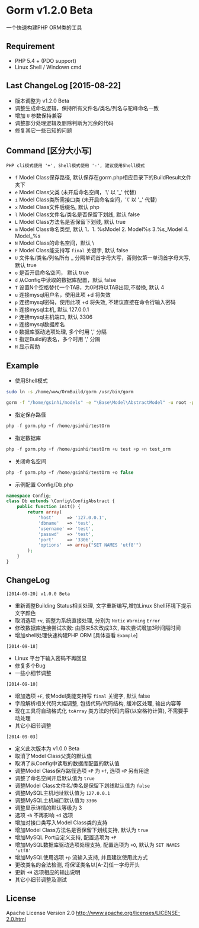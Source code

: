 # Gorm v1.2.0 Beta
一个快速构建PHP ORM类的工具

## Requirement
- PHP 5.4 + (PDO support)
- Linux Shell / Windown cmd

## Last ChangeLog [2015-08-22]
- 版本调整为 v1.2.0 Beta
- 调整生成命名逻辑，保持所有文件名/类名/列名与驼峰命名一致
- 增加 `U` 参数保持兼容
- 调整部分处理逻辑及删除判断为冗余的代码
- 修复其它一些已知的问题

## Command [区分大小写]

`PHP cli模式使用 '+', Shell模式使用 '-', 建议使用Shell模式`

- `f`  Model Class保存路径, 默认保存在gorm.php相应目录下的BuildResult文件夹下
- `e`  Model Class父类 (未开启命名空间，'\\' 以 '_' 代替)
- `i`  Model Class类所需接口类 (未开启命名空间，'\\' 以 '_' 代替)
- `x`  Model Class文件后缀名, 默认 php
- `l`  Model Class文件名/类名是否保留下划线, 默认 false
- `L`  Model Class方法名是否保留下划线, 默认 true
- `m`  Model Class命名类型, 默认 1，1. %sModel  2. Model%s  3.%s_Model  4. Model_%s
- `N`  Model Class的命名空间，默认 \\
- `F`  Model Class能支持写 `final` 关键字, 默认 false
- `U`  文件名/类名/列名所有 _ 分隔单词首字母大写，否则仅第一单词首字母大写, 默认 true
- `o`  是否开启命名空间， 默认 true
- `d`  从Config中读取的数据库配置，默认 false
- `T`  设置N个空格替代一个TAB，为0时将以TAB出现,不替换, 默认 4
- `u`  连接mysql用户名，使用此项 +d 将失效
- `p`  连接mysql密码，使用此项 +d 将失效, 不建议直接在命令行输入密码
- `h`  连接mysql主机, 默认 127.0.0.1
- `P`  连接mysql主机端口, 默认 3306
- `n`  连接mysql数据库名
- `O`  数据库驱动选项处理, 多个时用 ',' 分隔
- `t`  指定Build的表名，多个时用 ',' 分隔
- `H`  显示帮助

## Example

- 使用Shell模式
```sh
sudo ln -s /home/www/OrmBuild/gorm /usr/bin/gorm
```
```sh
gorm -f "/home/gsinhi/models" -e "\Base\Model\AbstractModel" -u root -p -n test_orm
```

- 指定保存路径
```php
php -f gorm.php +f /home/gsinhi/testOrm
```

- 指定数据库
```php
php -f gorm.php +f /home/gsinhi/testOrm +u test +p +n test_orm
```

- 关闭命名空间
```php
php -f gorm.php +f /home/gsinhi/testOrm +o false
```

- 示例配置 Config/Db.php
```php
namespace Config;
class Db extends \Config\ConfigAbstract {
    public function init() {
        return array(
            'host'     => '127.0.0.1',
            'dbname'   => 'test',
            'username' => 'test',
            'passwd'   => 'test',
            'port'     => '3306',
            'options'  => array("SET NAMES 'utf8'")
        );
    }
}
```

## ChangeLog
`[2014-09-20] v1.0.0 Beta`
- 重新调整Building Status相关处理, 文字重新编写,增加Linux Shell环境下提示文字颜色
- 取消选项 `+v`, 调整为系统直接处理, 分别为 `Notic` `Warning` `Error`
- 修改数据库连接尝试次数: 由原来5次改成3次, 每次尝试增加3秒间隔时间
- 增加shell处理快速构建PHP ORM [具体查看 `Example`]

`[2014-09-18]`
- Linux 平台下输入密码不再回显
- 修复多个Bug
- 一些小细节调整

`[2014-09-10]`
- 增加选项 `+F`, 使Model类能支持写 `final` 关键字, 默认 false
- 字段解析相关代码大幅调整, 包括代码/代码结构, 缓冲区处理, 输出内容等
- 现在工具将自动格式化 `toArray` 类方法的代码内容(以空格符计算), 不需要手动处理
- 其它小细节调整

`[2014-09-03]`
- 定义此次版本为 v1.0.0 Beta
- 取消了Model Class父类的默认值
- 取消了从Config中读取的数据库配置的默认值
- 调整Model Class保存路径选项 `+P` 为 `+f`, 选项 `+P` 另有用途
- 调整了命名空间开启默认值为 `true`
- 调整Model Class文件名/类名是保留下划线默认值为 `false`
- 调整MySQL主机地址默认值为 `127.0.0.1`
- 调整MySQL主机端口默认值为 `3306`
- 调整显示详情的默认等级为 3
- 选项 `+h` 不再影响 `+d` 选项
- 增加对接口类写入Model Class类的支持
- 增加Model Class方法名是否保留下划线支持, 默认为 `true`
- 增加MySQL Port自定义支持, 配置选项为 `+P`
- 增加MySQL数据库驱动选项处理支持, 配置选项为 `+O`, 默认为 `SET NAMES 'utf8'`
- 增加MySQL使用选项 `+p` 流输入支持, 并且建议使用此方式
- 更改类名的合法检测, 将保证类名以[A-Z]任一字母开头
- 更新 `+H` 选项相应的输出说明
- 其它小细节调整及测试

## License
Apache License Version 2.0 http://www.apache.org/licenses/LICENSE-2.0.html
